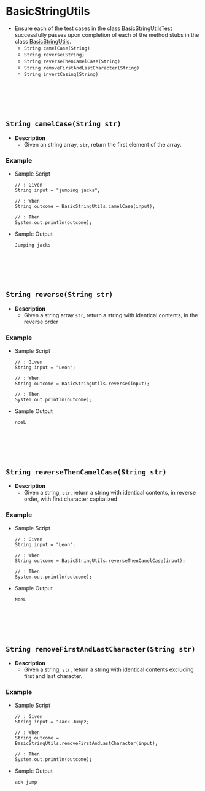 # BasicStringUtils
* Ensure each of the test cases in the class [BasicStringUtilsTest]() successfully passes upon completion of each of the method stubs in the class [BasicStringUtils]().
    * `String camelCase(String)` 
    * `String reverse(String)`
    * `String reverseThenCamelCase(String)` 
    * `String removeFirstAndLastCharacter(String)` 
    * `String invertCasing(String)`
    






<br><br><br><br>
## `String camelCase(String str)`
* **Description**
    * Given an string array, `str`, return the first element of the array.
### Example
* Sample Script

    ```
    // : Given
    String input = "jumping jacks";
    
    // : When
    String outcome = BasicStringUtils.camelCase(input);
    
    // : Then
    System.out.println(outcome);
    ```



* Sample Output

    ```
    Jumping jacks
    ```













<br><br><br><br>
## `String reverse(String str)`
* **Description**
    * Given a string array `str`, return a string with identical contents, in the reverse order

### Example
* Sample Script

    ```
    // : Given
    String input = "Leon";
    
    // : When
    String outcome = BasicStringUtils.reverse(input);
    
    // : Then
    System.out.println(outcome);
    ```



* Sample Output

    ```
    noeL
    ```









<br><br><br><br>
## `String reverseThenCamelCase(String str)`
* **Description**
    * Given a string, `str`, return a string with identical contents, in reverse order, with first character capitalized
### Example
* Sample Script

    ```
    // : Given
    String input = "Leon";
    
    // : When
    String outcome = BasicStringUtils.reverseThenCamelCase(input);
    
    // : Then
    System.out.println(outcome);
    ```



* Sample Output

    ```
    NoeL
    ```
    
    
    
    
    
    




<br><br><br><br>
## `String removeFirstAndLastCharacter(String str)`
* **Description**
    * Given a string, `str`, return a string with identical contents excluding first and last character.
### Example
* Sample Script

    ```
    // : Given
    String input = "Jack Jumpz;
    
    // : When
    String outcome = BasicStringUtils.removeFirstAndLastCharacter(input);
    
    // : Then
    System.out.println(outcome);
    ```



* Sample Output

    ```
    ack jump
    ```
    
    
    
    
    

    
    
    
    